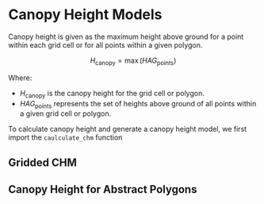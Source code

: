 # Canopy Height Models

Canopy height is given as the maximum height above ground for a point within each grid cell or for all points within a given polygon.

$$H_{\text{canopy}} = \max(HAG_{\text{points}})$$

Where:

-   $H_{\text{canopy}}$ is the canopy height for the grid cell or polygon.
-   $HAG_{\text{points}}$ represents the set of heights above ground of all points within a given grid cell or polygon.

To calculate canopy height and generate a canopy height model, we first import the `caulculate_chm` function

## Gridded CHM

## Canopy Height for Abstract Polygons

